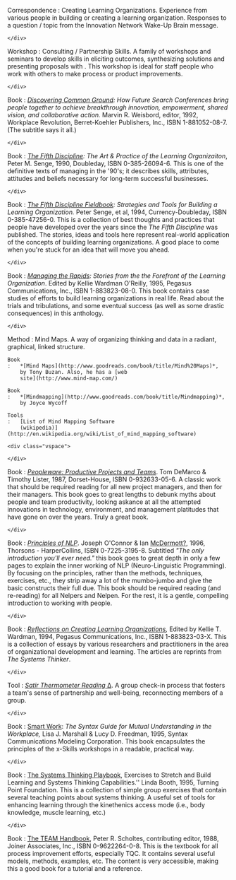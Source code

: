 <div id="wikitext">

<div style="display: none;">

Summary:a collection of resources that are helpful to understand and
develop organizational learning Parent:(Consulting.)<span
class="wikiword">[ChangeManagement](http://wiki.tamouse.org?n=Consulting.ChangeManagement?action=print)</span>
<span
class="wikiword">[IncludeMe](http://wiki.tamouse.org?n=Consulting.IncludeMe?action=edit)[?](http://wiki.tamouse.org?n=Consulting.IncludeMe?action=edit)</span>:[ChangeManagement](http://wiki.tamouse.org?n=Consulting.ChangeManagement?action=print)
Categories:[Articles](http://wiki.tamouse.org?n=Category.Articles) Tags:
organizational learning, resources

</div>

<div class="vspace">

</div>

Correspondence
:   Creating Learning Organizations. Experience from various people in
    building or creating a learning organization. Responses to a
    question / topic from the Innovation Network Wake-Up Brain message.
    <div class="vspace">

    </div>

Workshop
:   Consulting / Partnership Skills. A family of workshops and seminars
    to develop skills in eliciting outcomes, synthesizing solutions and
    presenting proposals with . This workshop is ideal for staff people
    who work with others to make process or product improvements.
    <div class="vspace">

    </div>

Book
:   *[Discovering Common
    Ground](http://www.goodreads.com/book/title/Discovering%20Common%20Ground):
    How Future Search Conferences bring people together to achieve
    breakthrough innovation, empowerment, shared vision, and
    collaborative action.* Marvin R. Weisbord, editor, 1992, Workplace
    Revolution, Berret-Koehler Publishers, Inc., ISBN 1-881052-08-7.
    (The subtitle says it all.)
    <div class="vspace">

    </div>

Book
:   *[The Fifth
    Discipline](http://www.goodreads.com/book/title/The%20Fifth%20Discipline):
    The Art & Practice of the Learning Organizaiton*, Peter M. Senge,
    1990, Doubleday, ISBN 0-385-26094-6. This is one of the definitive
    texts of managing in the '90's; it describes skills, attributes,
    attitudes and beliefs necessary for long-term successful businesses.
    <div class="vspace">

    </div>

Book
:   *[The Fifth Discipline
    Fieldbook](http://www.goodreads.com/book/title/The%20Fifth%20Discipline%20Fieldbook):
    Strategies and Tools for Building a Learning Organization.* Peter
    Senge, et al, 1994, Currency-Doubleday, ISBN 0-385-47256-0. This is
    a collection of best thoughts and practices that people have
    developed over the years since the *The Fifth Discipline* was
    published. The stories, ideas and tools here represent real-world
    application of the concepts of building learning organizations. A
    good place to come when you're stuck for an idea that will move you
    ahead.
    <div class="vspace">

    </div>

Book
:   *[Managing the
    Rapids](http://www.goodreads.com/book/title/Managing%20the%20Rapids):
    Stories from the the Forefront of the Learning Organization*. Edited
    by Kellie Wardman O'Reilly, 1995, Pegasus Communications, Inc., ISBN
    1-883823-08-0. This book contains case studies of efforts to build
    learning organizations in real life. Read about the trials and
    tribulations, and some eventual success (as well as some drastic
    consequences) in this anthology.
    <div class="vspace">

    </div>

Method
:   Mind Maps. A way of organizing thinking and data in a radiant,
    graphical, linked structure.

    Book
    :   *[Mind Maps](http://www.goodreads.com/book/title/Mind%20Maps)*,
        by Tony Buzan. Also, he has a [web
        site](http://www.mind-map.com/)

    Book
    :   *[Mindmapping](http://www.goodreads.com/book/title/Mindmapping)*,
        by Joyce Wycoff

    Tools
    :   [List of Mind Mapping Software
        (wikipedia)](http://en.wikipedia.org/wiki/List_of_mind_mapping_software)

    <div class="vspace">

    </div>

Book
:   *[Peopleware: Productive Projects and
    Teams](http://www.goodreads.com/book/title/Peopleware:%20Productive%20Projects%20and%20Teams)*.
    Tom DeMarco & Timothy Lister, 1987, Dorset-House, ISBN
    0-932633-05-6. A classic work that should be required reading for
    all new project managers, and then for their managers. This book
    goes to great lengths to debunk myths about people and team
    productivity, looking askance at all the attempted innovations in
    technology, environment, and management platitudes that have gone on
    over the years. Truly a great book.
    <div class="vspace">

    </div>

Book
:   *[Principles of
    NLP](http://www.goodreads.com/book/title/Principles%20of%20NLP)*.
    Joseph O'Connor & Ian <span
    class="wikiword">[McDermott](http://wiki.tamouse.org?n=Consulting.McDermott?action=edit)[?](http://wiki.tamouse.org?n=Consulting.McDermott?action=edit)</span>,
    1996, Thorsons - HarperCollins, ISBN 0-7225-3195-8. Subtitled *"The
    only introduction you'll ever need."* this book goes to great depth
    in only a few pages to explain the inner working of NLP
    (Neuro-Linguistic Programming). By focusing on the principles,
    rather than the methods, techniques, exercises, etc., they strip
    away a lot of the mumbo-jumbo and give the basic constructs their
    full due. This book should be required reading (and re-reading) for
    all Nelpers and Nelpen. For the rest, it is a gentle, compelling
    introduction to working with people.
    <div class="vspace">

    </div>

Book
:   *[Reflections on Creating Learning
    Organizations](http://www.goodreads.com/book/title/Reflections%20on%20Creating%20Learning%20Organizations),*
    Edited by Kellie T. Wardman, 1994, Pegasus Communications, Inc.,
    ISBN 1-883823-03-X. This is a collection of essays by various
    researchers and practitioners in the area of organizational
    development and learning. The articles are reprints from *The
    Systems Thinker*.
    <div class="vspace">

    </div>

Tool
:   [*Satir Thermometer
    Reading*](http://wiki.tamouse.org?n=Consulting.ResourcesForOrganizationalLearning?action=upload&upname=SatireTemperatureReading.pdf)[ Δ](http://wiki.tamouse.org?n=Consulting.ResourcesForOrganizationalLearning?action=upload&upname=SatireTemperatureReading.pdf).
    A group check-in process that fosters a team's sense of partnership
    and well-being, reconnecting members of a group.
    <div class="vspace">

    </div>

Book
:   [Smart Work](http://www.goodreads.com/book/title/Smart%20Work): *The
    Syntax Guide for Mutual Understanding in the Workplace,* Lisa J.
    Marshall & Lucy D. Freedman, 1995, Syntax Communications Modeling
    Corporation. This book encapsulates the principles of the x-Skills
    workshops in a readable, practical way.
    <div class="vspace">

    </div>

Book
:   [The Systems Thinking
    Playbook](http://www.goodreads.com/book/title/The%20Systems%20Thinking%20Playbook),
    Exercises to Stretch and Build Learning and Systems Thinking
    Capabilities.'' Linda Booth, 1995, Turning Point Foundation. This is
    a collection of simple group exercises that contain several teaching
    points about systems thinking. A useful set of tools for enhancing
    learning through the kinethenics access mode (i.e., body knowledge,
    muscle learning, etc.)
    <div class="vspace">

    </div>

Book
:   [The TEAM
    Handbook](http://www.goodreads.com/book/title/The%20TEAM%20Handbook),
    Peter R. Scholtes, contributing editor, 1988, Joiner Associates,
    Inc., ISBN 0-9622264-0-8. This is the textbook for all process
    improvement efforts, especially TQC. It contains several useful
    models, methods, examples, etc. The content is very accessible,
    making this a good book for a tutorial and a reference.

<div class="vspace">

</div>

</div>
